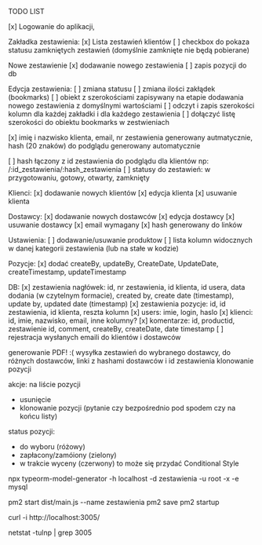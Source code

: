 TODO LIST

[x] Logowanie do aplikacji,

Zakładka zestawienia:
[x] Lista zestawień klientów
[ ] checkbox do pokaza statusu zamkniętych zestawień (domyślnie zamknięte nie będą pobierane)

Nowe zestawienie
[x] dodawanie nowego zestawienia
[ ] zapis pozycji do db

Edycja zestawienia:
[ ] zmiana statusu
[ ] zmiana ilości zakłądek (bookmarks)
[ ] obiekt z szerokościami zapisywany na etapie dodawania nowego zestawienia z domyślnymi wartościami
[ ] odczyt i zapis szerokości kolumn dla każdej zakładki i dla każdego zestawienia
[ ] dołączyć listę szerokości do obiektu bookmarks w zestwieniach

[x] imię i nazwisko klienta, email, nr zestawienia generowany autmatycznie, hash (20 znaków) do podglądu generowany automatycznie

[ ] hash łączony z id zestawienia do podglądu dla klientów np: /:id_zestawienia/:hash_zestawienia
[ ] statusy do zestawień: w przygotowaniu, gotowy, otwarty, zamknięty

Klienci:
[x] dodawanie nowych klientów
[x] edycja klienta
[x] usuwanie klienta

Dostawcy:
[x] dodawanie nowych dostawców
[x] edycja dostawcy
[x] usuwanie dostawcy
[x] email wymagany
[x] hash generowany do linków

Ustawienia:
[ ] dodawanie/usuwanie produktow
[ ] lista kolumn widocznych w danej kategorii zestawienia (lub na stałe w kodzie)

Pozycje:
[x] dodać createBy, updateBy, CreateDate, UpdateDate, createTimestamp, updateTimestamp

DB:
[x] zestawienia nagłówek: id, nr zestawienia, id klienta, id usera, data dodania (w czytelnym formacie), created by, create date (timestamp), update by, updated date (timestamp)
[x] zestawienia pozycje: id, id zestawienia, id klienta, reszta kolumn
[x] users: imie, login, haslo
[x] klienci: id, imie, nazwisko, email, inne kolumny?
[x] komentarze: id, productid, zestawienie id, comment, createBy, createDate, date timestamp
[ ] rejestracja wysłanych emaili do klientów i dostawców

generowanie PDF! :(
wysyłka zestawień do wybranego dostawcy, do różnych dostawców, linki z hashami dostawców i id zestawienia
klonowanie pozycji

akcje: na liście pozycji

- usunięcie
- klonowanie pozycji (pytanie czy bezpośrednio pod spodem czy na końcu listy)

status pozycji:

- do wyboru (różowy)
- zapłacony/zamóiony (zielony)
- w trakcie wyceny (czerwony)
  to może się przydać Conditional Style

npx typeorm-model-generator -h localhost -d zestawienia -u root -x -e mysql

pm2 start dist/main.js --name zestawienia
pm2 save
pm2 startup

curl -i http://localhost:3005/

netstat -tulnp | grep 3005
